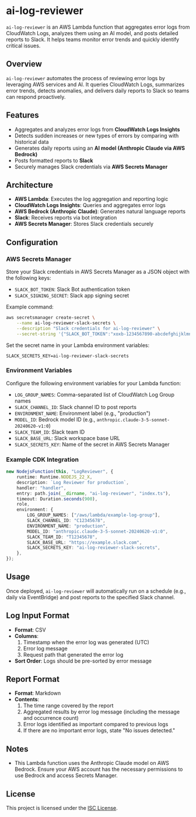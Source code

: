 # ai-log-reviewer

`ai-log-reviewer` is an AWS Lambda function that aggregates error logs from CloudWatch Logs, analyzes them using an AI model, and posts detailed reports to Slack. It helps teams monitor error trends and quickly identify critical issues.

## Overview

`ai-log-reviewer` automates the process of reviewing error logs by leveraging AWS services and AI. It queries CloudWatch Logs, summarizes error trends, detects anomalies, and delivers daily reports to Slack so teams can respond proactively.

## Features

- Aggregates and analyzes error logs from **CloudWatch Logs Insights**
- Detects sudden increases or new types of errors by comparing with historical data
- Generates daily reports using an **AI model (Anthropic Claude via AWS Bedrock)**
- Posts formatted reports to **Slack**
- Securely manages Slack credentials via **AWS Secrets Manager**

## Architecture

- **AWS Lambda**: Executes the log aggregation and reporting logic
- **CloudWatch Logs Insights**: Queries and aggregates error logs
- **AWS Bedrock (Anthropic Claude)**: Generates natural language reports
- **Slack**: Receives reports via bot integration
- **AWS Secrets Manager**: Stores Slack credentials securely

## Configuration

### AWS Secrets Manager

Store your Slack credentials in AWS Secrets Manager as a JSON object with the following keys:

- `SLACK_BOT_TOKEN`: Slack Bot authentication token
- `SLACK_SIGNING_SECRET`: Slack app signing secret

Example command:

```bash
aws secretsmanager create-secret \
    --name ai-log-reviewer-slack-secrets \
    --description "Slack credentials for ai-log-reviewer" \
    --secret-string '{"SLACK_BOT_TOKEN":"xoxb-1234567890-abcdefghijklmnopqrstuvwx","SLACK_SIGNING_SECRET":"abcd1234efgh5678ijkl9012mnop3456"}'
```

Set the secret name in your Lambda environment variables:

```env
SLACK_SECRETS_KEY=ai-log-reviewer-slack-secrets
```

### Environment Variables

Configure the following environment variables for your Lambda function:

- `LOG_GROUP_NAMES`: Comma-separated list of CloudWatch Log Group names
- `SLACK_CHANNEL_ID`: Slack channel ID to post reports
- `ENVIRONMENT_NAME`: Environment label (e.g., "production")
- `MODEL_ID`: Bedrock model ID (e.g., `anthropic.claude-3-5-sonnet-20240620-v1:0`)
- `SLACK_TEAM_ID`: Slack team ID
- `SLACK_BASE_URL`: Slack workspace base URL
- `SLACK_SECRETS_KEY`: Name of the secret in AWS Secrets Manager

### Example CDK Integration

```typescript
new NodejsFunction(this, "LogReviewer", {
    runtime: Runtime.NODEJS_22_X,
    description: `Log Reviewer for production`,
    handler: "handler",
    entry: path.join(__dirname, "ai-log-reviewer", "index.ts"),
    timeout: Duration.seconds(900),
    role,
    environment: {
        LOG_GROUP_NAMES: ["/aws/lambda/example-log-group"],
        SLACK_CHANNEL_ID: "C12345678",
        ENVIRONMENT_NAME: "production",
        MODEL_ID: "anthropic.claude-3-5-sonnet-20240620-v1:0",
        SLACK_TEAM_ID: "T12345678",
        SLACK_BASE_URL: "https://example.slack.com",
        SLACK_SECRETS_KEY: "ai-log-reviewer-slack-secrets",
    },
});
```

## Usage

Once deployed, `ai-log-reviewer` will automatically run on a schedule (e.g., daily via EventBridge) and post reports to the specified Slack channel.

## Log Input Format

- **Format**: CSV
- **Columns**:
  1. Timestamp when the error log was generated (UTC)
  2. Error log message
  3. Request path that generated the error log
- **Sort Order**: Logs should be pre-sorted by error message

## Report Format

- **Format**: Markdown
- **Contents**:
  1. The time range covered by the report
  2. Aggregated results by error log message (including the message and occurrence count)
  3. Error logs identified as important compared to previous logs
  4. If there are no important error logs, state "No issues detected."

## Notes

- This Lambda function uses the Anthropic Claude model on AWS Bedrock. Ensure your AWS account has the necessary permissions to use Bedrock and access Secrets Manager.

## License

This project is licensed under the [ISC License](LICENSE).
